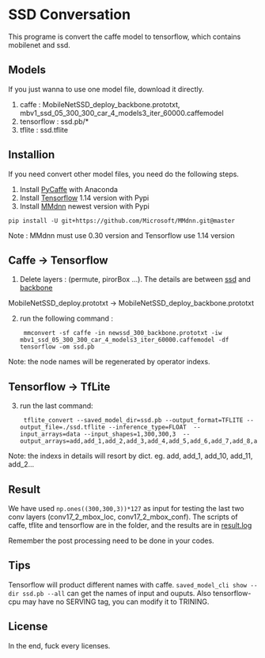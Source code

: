 # SSD Conversation

This programe is convert the caffe model to tensorflow, which contains mobilenet and ssd.

## Models

If you just wanna to use one model file, download it directly.

1. caffe : MobileNetSSD_deploy_backbone.prototxt, mbv1_ssd_05_300_300_car_4_models3_iter_60000.caffemodel
2. tensorflow : ssd.pb/*
3. tflite : ssd.tflite


## Installion

If you need convert other model files, you need do the following steps.

1. Install [PyCaffe](https://blog.csdn.net/weixin_44138807/article/details/100666613) with Anaconda 
2. Install [Tensorflow](https://www.jianshu.com/p/b6f73bc80d4d) 1.14 version with Pypi
3. Install [MMdnn](https://github.com/microsoft/MMdnn) newest version with Pypi  

```pip install -U git+https://github.com/Microsoft/MMdnn.git@master```

Note : MMdnn must use 0.30 version and Tensorflow use 1.14 version

## Caffe -> Tensorflow

1. Delete layers : (permute, pirorBox ...). The details are between [ssd](Images/MobileNetSSD_deploy.prototxt.png) and [backbone](Images/MobileNetSSD_deploy_backbone.prototxt.png)

MobileNetSSD_deploy.prototxt -> MobileNetSSD_deploy_backbone.prototxt

2. run the following command : 
   
        mmconvert -sf caffe -in newssd_300_backbone.prototxt -iw mbv1_ssd_05_300_300_car_4_models3_iter_60000.caffemodel -df tensorflow -om ssd.pb

Note: the node names will be regenerated by operator indexs.

## Tensorflow -> TfLite

3. run the last command:

        tflite_convert --saved_model_dir=ssd.pb --output_format=TFLITE --output_file=./ssd.tflite --inference_type=FLOAT  --input_arrays=data --input_shapes=1,300,300,3  --output_arrays=add,add_1,add_2,add_3,add_4,add_5,add_6,add_7,add_8,add_9,add_10,add_11

Note: the indexs in details will resort by dict. eg. add, add_1, add_10, add_11, add_2...

## Result

We have used ```np.ones((300,300,3))*127``` as input for testing the last two conv layers (conv17_2_mbox_loc, conv17_2_mbox_conf).
The scripts of caffe, tflite and tensorflow are in the folder, and the results are in [result.log](result.log)


Remember the post processing need to be done in your codes.

## Tips

Tensorflow will product different names with caffe.
```saved_model_cli show --dir ssd.pb --all``` can get the names of input and ouputs.
Also tensorflow-cpu may have no SERVING tag, you can modify it to TRINING.

## License

In the end, fuck every licenses.